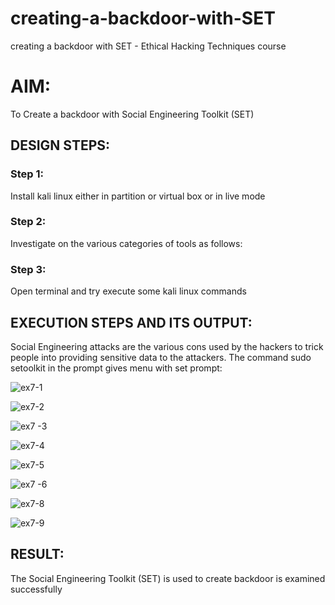 # creating-a-backdoor-with-SET
creating a backdoor with SET - Ethical Hacking Techniques course

# AIM:
To Create a backdoor with Social Engineering Toolkit (SET)

## DESIGN STEPS:

### Step 1:

Install kali linux either in partition or virtual box or in live mode


### Step 2:

Investigate on the various categories of tools as follows:

### Step 3:

Open terminal and try execute some kali linux commands

## EXECUTION STEPS AND ITS OUTPUT:
Social Engineering attacks are the various cons used by the hackers to trick people into providing sensitive data to the attackers. 
The command sudo setoolkit in the prompt gives menu with set prompt:

![ex7-1](https://github.com/user-attachments/assets/64e6ca0c-1f39-47a9-982e-9ed08d79ab24)

![ex7-2](https://github.com/user-attachments/assets/aae29235-f76b-41d5-98e3-8d82dbdbb083)

![ex7 -3](https://github.com/user-attachments/assets/9d58f151-3225-4bfc-abf9-ee271407d1cf)

![ex7-4](https://github.com/user-attachments/assets/1fc00839-b1c1-4a3f-891f-41c6caa7b20f)

![ex7-5](https://github.com/user-attachments/assets/38321c84-c75e-46a8-ba93-70282fe8ac7e)

![ex7 -6](https://github.com/user-attachments/assets/96383138-d061-48f9-8404-eafe7e54614c)

![ex7-8](https://github.com/user-attachments/assets/f6e6e01f-097f-4cf5-aa86-5db5d5b623a0)

![ex7-9](https://github.com/user-attachments/assets/de3475ad-5703-4575-aeb4-01a7c22deb19)



## RESULT:
The Social Engineering Toolkit (SET) is used to create backdoor is  examined successfully
